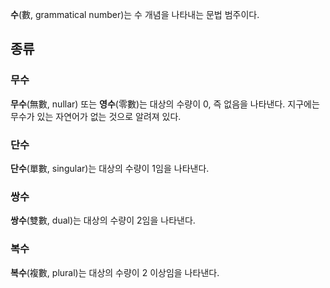 **수**(數, grammatical number)는 수 개념을 나타내는 문법 범주이다.

## 종류
### 무수
**무수**(無數, nullar) 또는 **영수**(零數)는 대상의 수량이 0, 즉 없음을 나타낸다. 
지구에는 무수가 있는 자연어가 없는 것으로 알려져 있다.

### 단수
**단수**(單數, singular)는 대상의 수량이 1임을 나타낸다.

### 쌍수
**쌍수**(雙數, dual)는 대상의 수량이 2임을 나타낸다.

### 복수
**복수**(複數, plural)는 대상의 수량이 2 이상임을 나타낸다.